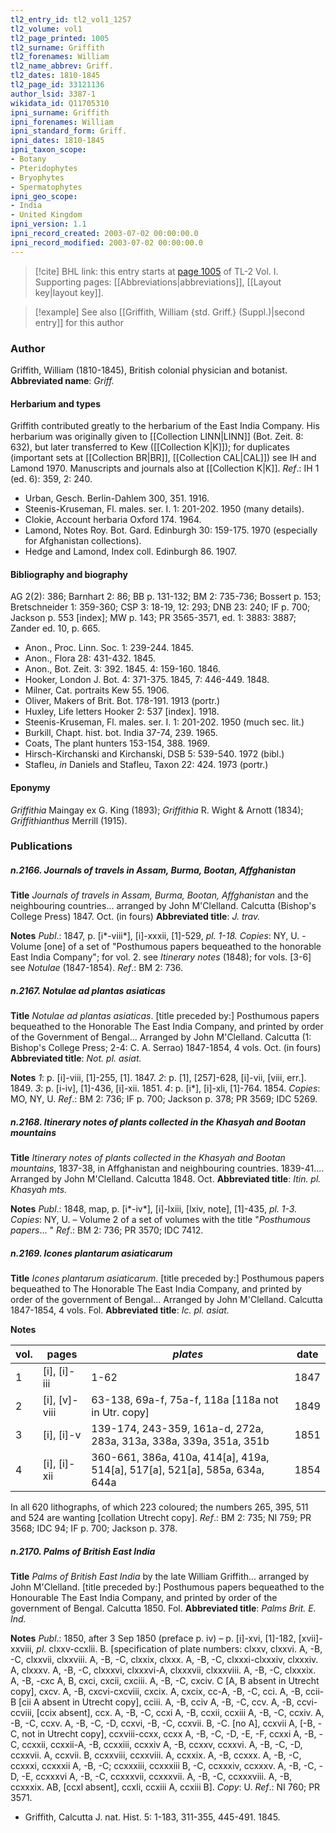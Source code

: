 ```yaml
---
tl2_entry_id: tl2_vol1_1257
tl2_volume: vol1
tl2_page_printed: 1005
tl2_surname: Griffith
tl2_forenames: William
tl2_name_abbrev: Griff.
tl2_dates: 1810-1845
tl2_page_id: 33121136
author_lsid: 3387-1
wikidata_id: Q11705310
ipni_surname: Griffith
ipni_forenames: William
ipni_standard_form: Griff.
ipni_dates: 1810-1845
ipni_taxon_scope: 
- Botany
- Pteridophytes
- Bryophytes
- Spermatophytes
ipni_geo_scope: 
- India
- United Kingdom
ipni_version: 1.1
ipni_record_created: 2003-07-02 00:00:00.0
ipni_record_modified: 2003-07-02 00:00:00.0
---
```



> [!cite] BHL link: this entry starts at [page 1005](https://www.biodiversitylibrary.org/page/33121136) of TL-2 Vol. I.
> Supporting pages: [[Abbreviations|abbreviations]], [[Layout key|layout key]].

> [!example] See also [[Griffith, William {std. Griff.} (Suppl.)|second entry]] for this author

### Author

Griffith, William (1810-1845), British colonial physician and botanist. 
**Abbreviated name**: *Griff.*

#### Herbarium and types

Griffith contributed greatly to the herbarium of the East India Company. His herbarium was originally given to [[Collection LINN|LINN]] (Bot. Zeit. 8: 632), but later transferred to Kew ([[Collection K|K]]); for duplicates (important sets at [[Collection BR|BR]], [[Collection CAL|CAL]]) see IH and Lamond 1970. Manuscripts and journals also at [[Collection K|K]].
*Ref*.: IH 1 (ed. 6): 359, 2: 240.
- Urban, Gesch. Berlin-Dahlem 300, 351. 1916.
- Steenis-Kruseman, Fl. males. ser. I. 1: 201-202. 1950 (many details).
- Clokie, Account herbaria Oxford 174. 1964.
- Lamond, Notes Roy. Bot. Gard. Edinburgh 30: 159-175. 1970 (especially for Afghanistan collections).
- Hedge and Lamond, Index coll. Edinburgh 86. 1907.

#### Bibliography and biography

AG 2(2): 386; Barnhart 2: 86; BB p. 131-132; BM 2: 735-736; Bossert p. 153; Bretschneider 1: 359-360; CSP 3: 18-19, 12: 293; DNB 23: 240; IF p. 700; Jackson p. 553 \[index\]; MW p. 143; PR 3565-3571, ed. 1: 3883: 3887; Zander ed. 10, p. 665.
- Anon., Proc. Linn. Soc. 1: 239-244. 1845.
- Anon., Flora 28: 431-432. 1845.
- Anon., Bot. Zeit. 3: 392. 1845. 4: 159-160. 1846.
- Hooker, London J. Bot. 4: 371-375. 1845, 7: 446-449. 1848.
- Milner, Cat. portraits Kew 55. 1906.
- Oliver, Makers of Brit. Bot. 178-191. 1913 (portr.)
- Huxley, Life letters Hooker 2: 537 \[index\]. 1918.
- Steenis-Kruseman, Fl. males. ser. I. 1: 201-202. 1950 (much sec. lit.)
- Burkill, Chapt. hist. bot. India 37-74, 239. 1965.
- Coats, The plant hunters 153-154, 388. 1969.
- Hirsch-Kirchanski and Kirchanski, DSB 5: 539-540. 1972 (bibl.)
- Stafleu, *in* Daniels and Stafleu, Taxon 22: 424. 1973 (portr.)

#### Eponymy

*Griffithia* Maingay ex G. King (1893); *Griffithia* R. Wight & Arnott (1834); *Griffithianthus* Merrill (1915).

### Publications

##### n.2166. Journals of travels in Assam, Burma, Bootan, Affghanistan

**Title**
*Journals of travels in Assam, Burma, Bootan, Affghanistan* and the neighbouring countries... arranged by John M'Clelland. Calcutta (Bishop's College Press) 1847. Oct. (in fours)
**Abbreviated title**: *J. trav.*

**Notes**
*Publ*.: 1847, p. \[i\*-viii\*\], \[i\]-xxxii, \[1\]-529, *pl. 1-18. Copies*: NY, U. -Volume \[one\] of a set of "Posthumous papers bequeathed to the honorable East India Company"; for vol. 2. see *Itinerary notes* (1848); for vols. \[3-6\] see *Notulae* (1847-1854).
*Ref*.: BM 2: 736.

##### n.2167. Notulae ad plantas asiaticas

**Title**
*Notulae ad plantas asiaticas*. \[title preceded by:\] Posthumous papers bequeathed to the Honorable The East India Company, and printed by order of the Government of Bengal... Arranged by John M'Clelland. Calcutta (1: Bishop's College Press; 2-4: C. A. Serrao) 1847-1854, 4 vols. Oct. (in fours)
**Abbreviated title**: *Not. pl. asiat.*

**Notes**
*1*: p. \[i\]-viii, \[1\]-255, \[1\]. 1847.
*2*: p. \[1\], \[257\]-628, \[i\]-vii, \[viii, err.\]. 1849.
*3*: p. \[i-iv\], \[1\]-436, \[i\]-xii. 1851.
*4*: p. \[i\*\], \[i\]-xli, \[1\]-764. 1854.
*Copies*: MO, NY, U.
*Ref*.: BM 2: 736; IF p. 700; Jackson p. 378; PR 3569; IDC 5269.

##### n.2168. Itinerary notes of plants collected in the Khasyah and Bootan mountains

**Title**
*Itinerary notes of plants collected in the Khasyah and Bootan mountains*, 1837-38, in Affghanistan and neighbouring countries. 1839-41.... Arranged by John M'Clelland. Calcutta 1848. Oct.
**Abbreviated title**: *Itin. pl. Khasyah mts.*

**Notes**
*Publ*.: 1848, map, p. \[i\*-iv\*\], \[i\]-lxiii, \[lxiv, note\], \[1\]-435, *pl. 1-3. Copies*: NY, U. – Volume 2 of a set of volumes with the title "*Posthumous papers*... "
*Ref*.: BM 2: 736; PR 3570; IDC 7412.

##### n.2169. Icones plantarum asiaticarum

**Title**
*Icones plantarum asiaticarum*. \[title preceded by:\] Posthumous papers bequeathed to The Honorable The East India Company, and printed by order of the government of Bengal... Arranged by John M'Clelland. Calcutta 1847-1854, 4 vols. Fol.
**Abbreviated title**: *Ic. pl. asiat.*

**Notes**

|vol.	|pages	|*plates*	|date|
|---	|---	|---	|---	|
|1	|\[i\], \[i\]-iii	|1-62	|1847|
|2	|\[i\], \[v\]-viii	|63-138, 69a-f, 75a-f, 118a \[118a not in Utr. copy\]	|1849|
|3	|\[i\], \[i\]-v	|139-174, 243-359, 161a-d, 272a, 283a, 313a, 338a, 339a, 351a, 351b	|1851|
|4	|\[i\], \[i\]-xii	|360-661, 386a, 410a, 414\[a\], 419a, 514\[a\], 517\[a\], 521\[a\], 585a, 634a, 644a	|1854|

In all 620 lithographs, of which 223 coloured; the numbers 265, 395, 511 and 524 are wanting \[collation Utrecht copy\].
*Ref*.: BM 2: 735; NI 759; PR 3568; IDC 94; IF p. 700; Jackson p. 378.

##### n.2170. Palms of British East India

**Title**
*Palms of British East India* by the late William Griffith... arranged by John M'Clelland. \[title preceded by:\] Posthumous papers bequeathed to the Honourable The East India Company, and printed by order of the government of Bengal. Calcutta 1850. Fol.
**Abbreviated title**: *Palms Brit. E. Ind.*

**Notes**
*Publ*.: 1850, after 3 Sep 1850 (preface p. iv) – p. \[i\]-xvi, \[1\]-182, \[xvii\]-xxviii, *pl*. clxxv-ccxlii. B. \[specification of plate numbers: clxxv, clxxvi. A, -B, -C, clxxvii, clxxviii. A, -B, -C, clxxix, clxxx. A, -B, -C, clxxxi-clxxxiv, clxxxiv. A, clxxxv. A, -B, -C, clxxxvi, clxxxvi-A, clxxxvii, clxxxviii. A, -B, -C, clxxxix. A, -B, -cxc A, B, cxci, cxcii, cxciii. A, -B, -C, cxciv. C \[A, B absent in Utrecht copy\], cxcv. A, -B, cxcvi-cxcviii, cxcix. A, cxcix, cc-A, -B, -C, cci. A, -B, ccii-B \[cii A absent in Utrecht copy\], cciii. A, -B, cciv A, -B, -C, ccv. A, -B, ccvi-ccviii, \[ccix absent\], ccx. A, -B, -C, ccxi A, -B, ccxii, ccxiii A, -B, -C, ccxiv. A, -B, -C, ccxv. A, -B, -C, -D, ccxvi, -B, -C, ccxvii. B, -C. \[no A\], ccxvii A, \[-B, -C, not in Utrecht copy\], ccxviii-ccxx, ccxx A, -B, -C, -D, -E, -F, ccxxi A, -B, -C, ccxxii, ccxxii-A, -B, ccxxiii, ccxxiv A, -B, ccxxv, ccxxvi. A, -B, -C, -D, ccxxvii. A, ccxvii. B, ccxxviii, ccxxviii. A, ccxxix. A, -B, ccxxx. A, -B, -C, ccxxxi, ccxxxii A, -B, -C; ccxxxiii, ccxxxiii B, -C, ccxxxiv, ccxxxv. A, -B, -C, -D, -E, ccxxxvi A, -B, -C, ccxxxvii, ccxxxvii. A, -B, -C, ccxxxviii. A, -B, ccxxxix. AB, \[ccxl absent\], ccxli, ccxiii A, ccxiii B\]. *Copy*: U.
*Ref*.: NI 760; PR 3571.
- Griffith, Calcutta J. nat. Hist. 5: 1-183, 311-355, 445-491. 1845.

